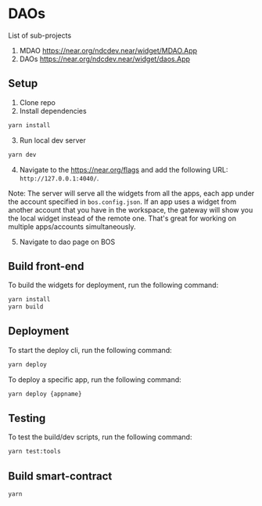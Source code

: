 # DAOs 

List of sub-projects
1. MDAO https://near.org/ndcdev.near/widget/MDAO.App
2. DAOs https://near.org/ndcdev.near/widget/daos.App

## Setup

1. Clone repo
2. Install dependencies

```bash
yarn install
```

3. Run local dev server

```bash
yarn dev
```

4. Navigate to the https://near.org/flags and add the following URL: `http://127.0.0.1:4040/`.

Note: The server will serve all the widgets from all the apps, each app under the account specified in `bos.config.json`. If an app uses a widget from another account that you have in the workspace, the gateway will show you the local widget instead of the remote one. That's great for working on multiple apps/accounts simultaneously.

5. Navigate to dao page on BOS

## Build front-end

To build the widgets for deployment, run the following command:

```bash
yarn install
yarn build
```

## Deployment

To start the deploy cli, run the following command:

```bash
yarn deploy
```

To deploy a specific app, run the following command:

```bash
yarn deploy {appname}
```

## Testing

To test the build/dev scripts, run the following command:

```bash
yarn test:tools
```

## Build smart-contract
```bash
yarn 
```
